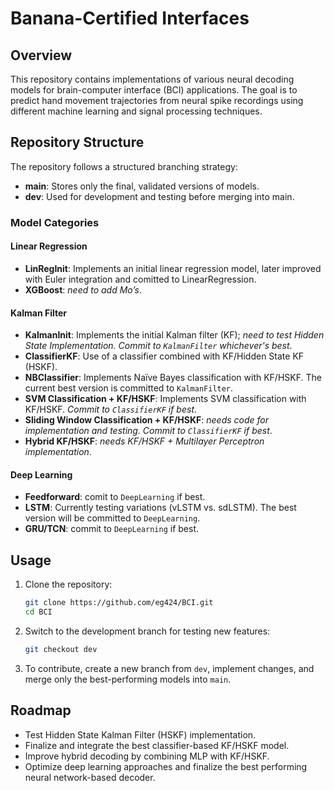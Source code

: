 # Banana-Certified Interfaces

## Overview
This repository contains implementations of various neural decoding models for brain-computer interface (BCI) applications. The goal is to predict hand movement trajectories from neural spike recordings using different machine learning and signal processing techniques.

## Repository Structure
The repository follows a structured branching strategy:

- **main**: Stores only the final, validated versions of models.
- **dev**: Used for development and testing before merging into main.

### Model Categories

#### Linear Regression
- **LinRegInit**: Implements an initial linear regression model, later improved with Euler integration and comitted to LinearRegression.
- **XGBoost**: *need to add Mo’s*.

#### Kalman Filter
- **KalmanInit**: Implements the initial Kalman filter (KF); *need to test Hidden State Implementation. Commit to `KalmanFilter` whichever's best*.
- **ClassifierKF**: Use of a classifier combined with KF/Hidden State KF (HSKF).
- **NBClassifier**: Implements Naïve Bayes classification with KF/HSKF. The current best version is committed to `KalmanFilter`.
- **SVM Classification + KF/HSKF**: Implements SVM classification with KF/HSKF. *Commit to `ClassifierKF` if best*.
- **Sliding Window Classification + KF/HSKF**: *needs code for implementation and testing. Commit to `ClassifierKF` if best*.
- **Hybrid KF/HSKF**: *needs KF/HSKF + Multilayer Perceptron implementation*.

#### Deep Learning
- **Feedforward**: comit to `DeepLearning` if best.
- **LSTM**: Currently testing variations (vLSTM vs. sdLSTM). The best version will be committed to `DeepLearning`.
- **GRU/TCN**: commit to `DeepLearning` if best.

## Usage
1. Clone the repository:
   ```sh
   git clone https://github.com/eg424/BCI.git
   cd BCI
   ```
2. Switch to the development branch for testing new features:
   ```sh
   git checkout dev
   ```
3. To contribute, create a new branch from `dev`, implement changes, and merge only the best-performing models into `main`.

## Roadmap
- Test Hidden State Kalman Filter (HSKF) implementation.
- Finalize and integrate the best classifier-based KF/HSKF model.
- Improve hybrid decoding by combining MLP with KF/HSKF.
- Optimize deep learning approaches and finalize the best performing neural network-based decoder.

